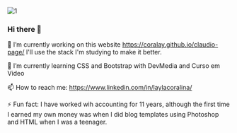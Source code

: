 ![1](https://user-images.githubusercontent.com/61741128/112916917-e9cfa500-90d7-11eb-89a9-51e8b5464c70.png)



### Hi there 👋


🔭 I’m currently working on this website https://coralay.github.io/claudio-page/ I'll use the stack I'm studying to make it better.

🌱 I’m currently learning CSS and Bootstrap with DevMedia and Curso em Video

<!--💬 Ask me about ...-->

📫 How to reach me: https://www.linkedin.com/in/laylacoralina/

⚡ Fun fact: I have worked wih accounting for 11 years, although the first time I earned my own money was when I did blog templates using Photoshop and HTML when I was a teenager.

